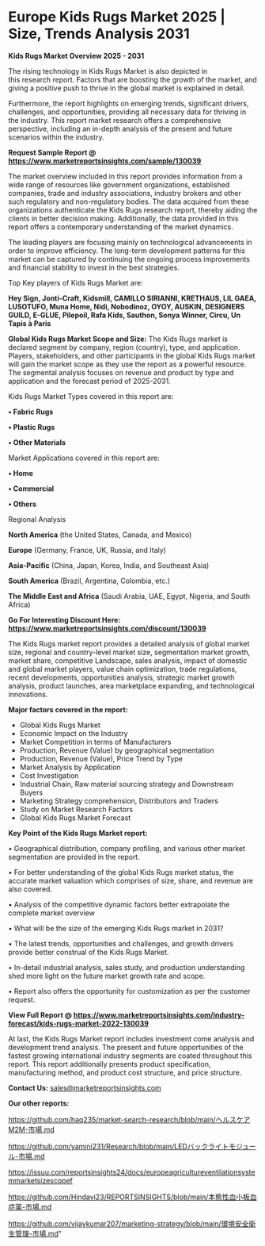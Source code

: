 # Europe Kids Rugs Market 2025 | Size, Trends Analysis 2031

<Strong> Kids Rugs Market Overview 2025 - 2031</strong>

The rising technology in Kids Rugs Market is also depicted in this research report. Factors that are boosting the growth of the market, and giving a positive push to thrive in the global market is explained in detail.

Furthermore, the report highlights on emerging trends, significant drivers, challenges, and opportunities, providing all necessary data for thriving in the industry. This report market research offers a comprehensive perspective, including an in-depth analysis of the present and future scenarios within the industry.

<strong>Request Sample Report @ <a href=https://www.marketreportsinsights.com/sample/130039>https://www.marketreportsinsights.com/sample/130039</a></strong>

The market overview included in this report provides information from a wide range of resources like government organizations, established companies, trade and industry associations, industry brokers and other such regulatory and non-regulatory bodies. The data acquired from these organizations authenticate the Kids Rugs research report, thereby aiding the clients in better decision making. Additionally, the data provided in this report offers a contemporary understanding of the market dynamics.

The leading players are focusing mainly on technological advancements in order to improve efficiency. The long-term development patterns for this market can be captured by continuing the ongoing process improvements and financial stability to invest in the best strategies.

Top Key players of Kids Rugs Market are:

<strong>Hey Sign, Jonti-Craft, Kidsmill, CAMILLO SIRIANNI, KRETHAUS, LIL GAEA, LUSOTUFO, Muna Home, Nidi, Nobodinoz, OYOY, AUSKIN, DESIGNERS GUILD, E-GLUE, Pilepoil, Rafa Kids, Sauthon, Sonya Winner, Circu, Un Tapis à Paris</strong>

<strong><b>Global Kids Rugs Market Scope and Size:</b></strong>
The Kids Rugs market is declared segment by company, region (country), type, and application. Players, stakeholders, and other participants in the global Kids Rugs market will gain the market scope as they use the report as a powerful resource. The segmental analysis focuses on revenue and product by type and application and the forecast period of 2025-2031.

Kids Rugs Market Types covered in this report are:

<strong>• Fabric Rugs

• Plastic Rugs

• Other Materials</strong>

Market Applications covered in this report are:

<strong>• Home

• Commercial

• Others</strong> 

Regional Analysis

<strong>North America</strong> (the United States, Canada, and Mexico)

<strong>Europe</strong> (Germany, France, UK, Russia, and Italy)

<strong>Asia-Pacific</strong> (China, Japan, Korea, India, and Southeast Asia)

<strong>South America</strong> (Brazil, Argentina, Colombia, etc.)

<strong>The Middle East and Africa</strong> (Saudi Arabia, UAE, Egypt, Nigeria, and South Africa)

<strong>Go For Interesting Discount Here: <a href=https://www.marketreportsinsights.com/discount/130039>https://www.marketreportsinsights.com/discount/130039</a></strong>

The Kids Rugs market report provides a detailed analysis of global market size, regional and country-level market size, segmentation market growth, market share, competitive Landscape, sales analysis, impact of domestic and global market players, value chain optimization, trade regulations, recent developments, opportunities analysis, strategic market growth analysis, product launches, area marketplace expanding, and technological innovations.

<strong><b>Major factors covered in the report:</b></strong>
<ul>
  <li>Global Kids Rugs Market </li>
  <li>Economic Impact on the Industry</li>
  <li>Market Competition in terms of Manufacturers</li>
  <li>Production, Revenue (Value) by geographical segmentation</li>
  <li>Production, Revenue (Value), Price Trend by Type</li>
  <li>Market Analysis by Application</li>
  <li>Cost Investigation</li>
  <li>Industrial Chain, Raw material sourcing strategy and Downstream Buyers</li>
  <li>Marketing Strategy comprehension, Distributors and Traders</li>
  <li>Study on Market Research Factors</li>
  <li>Global Kids Rugs Market Forecast</li>
</ul>

<strong><b>Key Point of the Kids Rugs Market report:</b></strong>

• Geographical distribution, company profiling, and various other market segmentation are provided in the report.

• For better understanding of the global Kids Rugs market status, the accurate market valuation which comprises of size, share, and revenue are also covered.

• Analysis of the competitive dynamic factors better extrapolate the complete market overview

• What will be the size of the emerging Kids Rugs market in 2031?

• The latest trends, opportunities and challenges, and growth drivers provide better construal of the Kids Rugs Market.

• In-detail industrial analysis, sales study, and production understanding shed more light on the future market growth rate and scope.

• Report also offers the opportunity for customization as per the customer request.

<strong><b>View Full Report @ <a href=https://www.marketreportsinsights.com/industry-forecast/kids-rugs-market-2022-130039>https://www.marketreportsinsights.com/industry-forecast/kids-rugs-market-2022-130039</a></b></strong>


At last, the Kids Rugs Market report includes investment come analysis and development trend analysis. The present and future opportunities of the fastest growing international industry segments are coated throughout this report. This report additionally presents product specification, manufacturing method, and product cost structure, and price structure.

<strong>Contact Us:</strong>
sales@marketreportsinsights.com

<strong>Our other reports:</strong>

<a href=https://github.com/haq235/market-search-research/blob/main/ヘルスケアM2M-市場.md>https://github.com/haq235/market-search-research/blob/main/ヘルスケアM2M-市場.md</a>

<a href=https://github.com/yamini231/Research/blob/main/LEDバックライトモジュール-市場.md>https://github.com/yamini231/Research/blob/main/LEDバックライトモジュール-市場.md</a>

<a href=https://issuu.com/reportsinsights24/docs/europeagricultureventilationsystemmarketsizescopef>https://issuu.com/reportsinsights24/docs/europeagricultureventilationsystemmarketsizescopef</a>

<a href=https://github.com/Hindavi23/REPORTSINSIGHTS/blob/main/本態性血小板血症薬-市場.md>https://github.com/Hindavi23/REPORTSINSIGHTS/blob/main/本態性血小板血症薬-市場.md</a>

<a href=https://github.com/vijaykumar207/marketing-strategy/blob/main/環境安全衛生管理-市場.md>https://github.com/vijaykumar207/marketing-strategy/blob/main/環境安全衛生管理-市場.md</a>"
